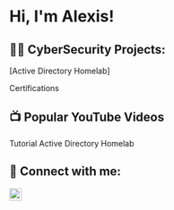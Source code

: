 <h1>Hi, I'm Alexis! </h1>

<h2>👨‍💻 CyberSecurity Projects:</h2>

[Active Directory Homelab]


Certifications

<h2>📺 Popular YouTube Videos</h2>

Tutorial Active Directory Homelab

<h2> 🤳 Connect with me:</h2>

[<img align="left" alt="JoshMadakor | LinkedIn" width="22px" src="https://cdn.jsdelivr.net/npm/simple-icons@v3/icons/linkedin.svg" />][linkedin]

[twitter]: https://twitter.com/joshmadakor
[youtube]: https://www.youtube.com/c/joshmadakor
[instagram]: https://www.instagram.com/joshmadakor/
[linkedin]: https://linkedin.com/in/joshmadakor

